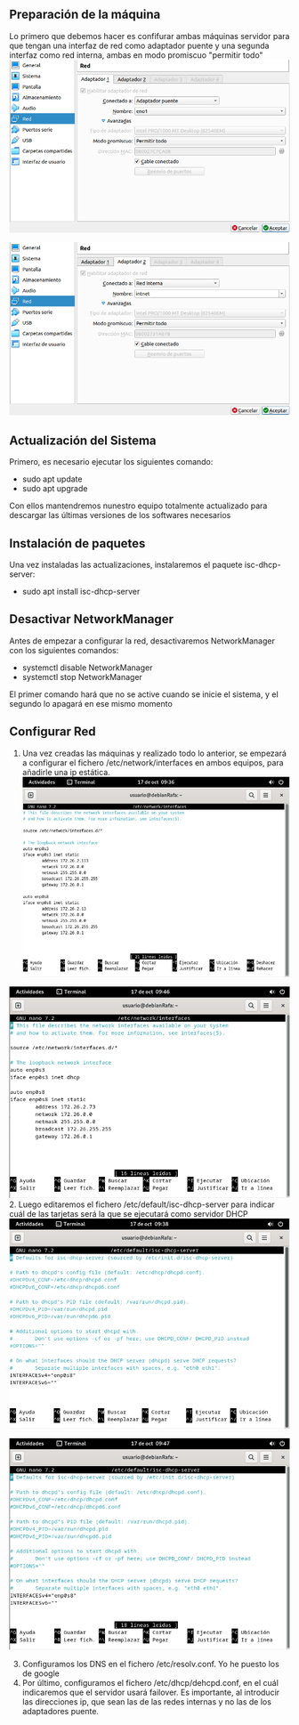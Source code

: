 ## Preparación de la máquina
Lo primero que debemos hacer es confifurar ambas máquinas servidor para que tengan una interfaz de red como adaptador puente y una segunda interfaz como red interna, ambas en modo promiscuo "permitir todo"
![](imagenes/adaptadorPuente.png)

![](imagenes/redInterna.png)

## Actualización del Sistema
Primero, es necesario ejecutar los siguientes comando:
- sudo apt update
- sudo apt upgrade

Con ellos mantendremos nunestro equipo totalmente actualizado para descargar las últimas versiones de los softwares necesarios

## Instalación de paquetes
Una vez instaladas las actualizaciones, instalaremos el paquete isc-dhcp-server:
- sudo apt install isc-dhcp-server

## Desactivar NetworkManager
Antes de empezar a configurar la red, desactivaremos NetworkManager con los siguientes comandos:
- systemctl disable NetworkManager
- systemctl stop NetworkManager

El primer comando hará que no se active cuando se inicie el sistema, y el segundo lo apagará en ese mismo momento

## Configurar Red
1. Una vez creadas las máquinas y realizado todo lo anterior, se empezará a configurar el fichero /etc/network/interfaces en ambos equipos, para añadirle una ip estática.
![](imagenes/networkInterfaces1.png)

![](imagenes/networkInterfaces2.png)
2. Luego editaremos el fichero /etc/default/isc-dhcp-server para indicar cuál de las tarjetas será la que se ejecutará como servidor DHCP
![](imagenes/defaultIsc1.png)

![](imagenes/defaultIsc2.png)

3. Configuramos los DNS en el fichero /etc/resolv.conf. Yo he puesto los de google
4. Por último, configuramos el fichero /etc/dhcp/dehcpd.conf, en el cuál indicaremos que el servidor usará failover. Es importante, al introducir las direcciones ip, que sean las de las redes internas y no las de los adaptadores puente.
